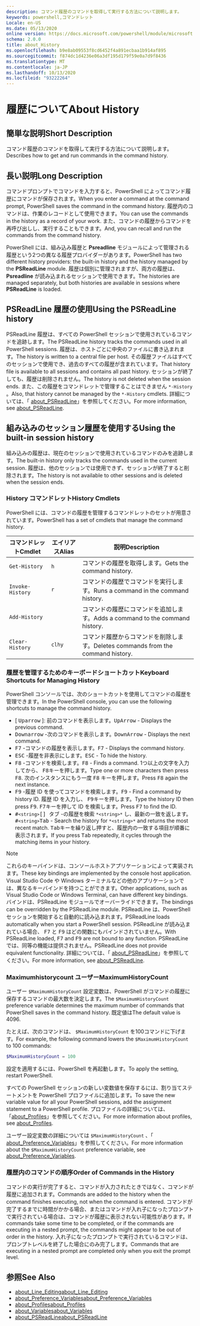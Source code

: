 ```yaml
---
description: コマンド履歴のコマンドを取得して実行する方法について説明します。
keywords: powershell,コマンドレット
Locale: en-US
ms.date: 05/13/2020
online version: https://docs.microsoft.com/powershell/module/microsoft.powershell.core/about/about_history?view=powershell-7&WT.mc_id=ps-gethelp
schema: 2.0.0
title: about_History
ms.openlocfilehash: b9e8ab09553f8cd6452f4a891ecbaa1b914af895
ms.sourcegitcommit: f874dc1d4236e06a3df195d179f59e0a7d9f8436
ms.translationtype: MT
ms.contentlocale: ja-JP
ms.lasthandoff: 10/13/2020
ms.locfileid: "93222264"
---
```

# <a name="about-history"></a><span data-ttu-id="f9182-104">履歴について</span><span class="sxs-lookup"><span data-stu-id="f9182-104">About History</span></span>

## <a name="short-description"></a><span data-ttu-id="f9182-105">簡単な説明</span><span class="sxs-lookup"><span data-stu-id="f9182-105">Short Description</span></span>
<span data-ttu-id="f9182-106">コマンド履歴のコマンドを取得して実行する方法について説明します。</span><span class="sxs-lookup"><span data-stu-id="f9182-106">Describes how to get and run commands in the command history.</span></span>

## <a name="long-description"></a><span data-ttu-id="f9182-107">長い説明</span><span class="sxs-lookup"><span data-stu-id="f9182-107">Long Description</span></span>

<span data-ttu-id="f9182-108">コマンドプロンプトでコマンドを入力すると、PowerShell によってコマンド履歴にコマンドが保存されます。</span><span class="sxs-lookup"><span data-stu-id="f9182-108">When you enter a command at the command prompt, PowerShell saves the command in the command history.</span></span> <span data-ttu-id="f9182-109">履歴内のコマンドは、作業のレコードとして使用できます。</span><span class="sxs-lookup"><span data-stu-id="f9182-109">You can use the commands in the history as a record of your work.</span></span> <span data-ttu-id="f9182-110">また、コマンドの履歴からコマンドを再呼び出しし、実行することもできます。</span><span class="sxs-lookup"><span data-stu-id="f9182-110">And, you can recall and run the commands from the command history.</span></span>

<span data-ttu-id="f9182-111">PowerShell には、組み込み履歴と **Psreadline** モジュールによって管理される履歴という2つの異なる履歴プロバイダーがあります。</span><span class="sxs-lookup"><span data-stu-id="f9182-111">PowerShell has two different history providers: the built-in history and the history managed by the **PSReadLine** module.</span></span> <span data-ttu-id="f9182-112">履歴は個別に管理されますが、両方の履歴は、 **Psreadline** が読み込まれるセッションで使用できます。</span><span class="sxs-lookup"><span data-stu-id="f9182-112">The histories are managed separately, but both histories are available in sessions where **PSReadLine** is loaded.</span></span>

## <a name="using-the-psreadline-history"></a><span data-ttu-id="f9182-113">PSReadLine 履歴の使用</span><span class="sxs-lookup"><span data-stu-id="f9182-113">Using the PSReadLine history</span></span>

<span data-ttu-id="f9182-114">PSReadLine 履歴は、すべての PowerShell セッションで使用されているコマンドを追跡します。</span><span class="sxs-lookup"><span data-stu-id="f9182-114">The PSReadLine history tracks the commands used in all PowerShell sessions.</span></span>
<span data-ttu-id="f9182-115">履歴は、ホストごとに中央のファイルに書き込まれます。</span><span class="sxs-lookup"><span data-stu-id="f9182-115">The history is written to a central file per host.</span></span> <span data-ttu-id="f9182-116">その履歴ファイルはすべてのセッションで使用でき、過去のすべての履歴が含まれています。</span><span class="sxs-lookup"><span data-stu-id="f9182-116">That history file is available to all sessions and contains all past history.</span></span> <span data-ttu-id="f9182-117">セッションが終了しても、履歴は削除されません。</span><span class="sxs-lookup"><span data-stu-id="f9182-117">The history is not deleted when the session ends.</span></span> <span data-ttu-id="f9182-118">また、この履歴をコマンドレットで管理することはできません `*-History` 。</span><span class="sxs-lookup"><span data-stu-id="f9182-118">Also, that history cannot be managed by the `*-History` cmdlets.</span></span> <span data-ttu-id="f9182-119">詳細については、「 [about_PSReadLine](../../PSReadLine/About/about_PSReadLine.md)」を参照してください。</span><span class="sxs-lookup"><span data-stu-id="f9182-119">For more information, see [about_PSReadLine](../../PSReadLine/About/about_PSReadLine.md).</span></span>

## <a name="using-the-built-in-session-history"></a><span data-ttu-id="f9182-120">組み込みのセッション履歴を使用する</span><span class="sxs-lookup"><span data-stu-id="f9182-120">Using the built-in session history</span></span>

<span data-ttu-id="f9182-121">組み込みの履歴は、現在のセッションで使用されているコマンドのみを追跡します。</span><span class="sxs-lookup"><span data-stu-id="f9182-121">The built-in history only tracks the commands used in the current session.</span></span> <span data-ttu-id="f9182-122">履歴は、他のセッションでは使用できず、セッションが終了すると削除されます。</span><span class="sxs-lookup"><span data-stu-id="f9182-122">The history is not available to other sessions and is deleted when the session ends.</span></span>

### <a name="history-cmdlets"></a><span data-ttu-id="f9182-123">History コマンドレット</span><span class="sxs-lookup"><span data-stu-id="f9182-123">History Cmdlets</span></span>

<span data-ttu-id="f9182-124">PowerShell には、コマンドの履歴を管理するコマンドレットのセットが用意されています。</span><span class="sxs-lookup"><span data-stu-id="f9182-124">PowerShell has a set of cmdlets that manage the command history.</span></span>

| <span data-ttu-id="f9182-125">コマンドレット</span><span class="sxs-lookup"><span data-stu-id="f9182-125">Cmdlet</span></span>           | <span data-ttu-id="f9182-126">エイリアス</span><span class="sxs-lookup"><span data-stu-id="f9182-126">Alias</span></span>  | <span data-ttu-id="f9182-127">説明</span><span class="sxs-lookup"><span data-stu-id="f9182-127">Description</span></span>                                |
| ---------------- | ------ | ------------------------------------------ |
| `Get-History`    | `h`    | <span data-ttu-id="f9182-128">コマンドの履歴を取得します。</span><span class="sxs-lookup"><span data-stu-id="f9182-128">Gets the command history.</span></span>                  |
| `Invoke-History` | `r`    | <span data-ttu-id="f9182-129">コマンドの履歴でコマンドを実行します。</span><span class="sxs-lookup"><span data-stu-id="f9182-129">Runs a command in the command history.</span></span>     |
| `Add-History`    |        | <span data-ttu-id="f9182-130">コマンドの履歴にコマンドを追加します。</span><span class="sxs-lookup"><span data-stu-id="f9182-130">Adds a command to the command history.</span></span>     |
| `Clear-History`  | `clhy` | <span data-ttu-id="f9182-131">コマンド履歴からコマンドを削除します。</span><span class="sxs-lookup"><span data-stu-id="f9182-131">Deletes commands from the command history.</span></span> |

### <a name="keyboard-shortcuts-for-managing-history"></a><span data-ttu-id="f9182-132">履歴を管理するためのキーボードショートカット</span><span class="sxs-lookup"><span data-stu-id="f9182-132">Keyboard Shortcuts for Managing History</span></span>

<span data-ttu-id="f9182-133">PowerShell コンソールでは、次のショートカットを使用してコマンドの履歴を管理できます。</span><span class="sxs-lookup"><span data-stu-id="f9182-133">In the PowerShell console, you can use the following shortcuts to manage the command history.</span></span>

- <span data-ttu-id="f9182-134">[ <kbd>Uparrow</kbd> ]: 前のコマンドを表示します。</span><span class="sxs-lookup"><span data-stu-id="f9182-134"><kbd>UpArrow</kbd> - Displays the previous command.</span></span>
- <span data-ttu-id="f9182-135"><kbd>Downarrow</kbd> -次のコマンドを表示します。</span><span class="sxs-lookup"><span data-stu-id="f9182-135"><kbd>DownArrow</kbd> - Displays the next command.</span></span>
- <span data-ttu-id="f9182-136"><kbd>F7</kbd> -コマンドの履歴を表示します。</span><span class="sxs-lookup"><span data-stu-id="f9182-136"><kbd>F7</kbd> - Displays the command history.</span></span>
- <span data-ttu-id="f9182-137"><kbd>ESC</kbd> -履歴を非表示にします。</span><span class="sxs-lookup"><span data-stu-id="f9182-137"><kbd>ESC</kbd> - To hide the history.</span></span>
- <span data-ttu-id="f9182-138"><kbd>F8</kbd> -コマンドを検索します。</span><span class="sxs-lookup"><span data-stu-id="f9182-138"><kbd>F8</kbd> - Finds a command.</span></span> <span data-ttu-id="f9182-139">1つ以上の文字を入力してから、 <kbd>F8</kbd>キーを押します。</span><span class="sxs-lookup"><span data-stu-id="f9182-139">Type one or more characters then press <kbd>F8</kbd>.</span></span> <span data-ttu-id="f9182-140">次のインスタンスにもう一度 <kbd>F8</kbd> キーを押します。</span><span class="sxs-lookup"><span data-stu-id="f9182-140">Press <kbd>F8</kbd> again the next instance.</span></span>
- <span data-ttu-id="f9182-141"><kbd>F9</kbd> -履歴 ID を使ってコマンドを検索します。</span><span class="sxs-lookup"><span data-stu-id="f9182-141"><kbd>F9</kbd> - Find a command by history ID.</span></span> <span data-ttu-id="f9182-142">履歴 ID を入力し、 <kbd>F9</kbd>キーを押します。</span><span class="sxs-lookup"><span data-stu-id="f9182-142">Type the history ID then press <kbd>F9</kbd>.</span></span> <span data-ttu-id="f9182-143"><kbd>F7</kbd>キーを押して ID を検索します。</span><span class="sxs-lookup"><span data-stu-id="f9182-143">Press <kbd>F7</kbd> to find the ID.</span></span>
- <span data-ttu-id="f9182-144"><kbd>#</kbd>`<string>`</kbd><kbd>[] タブ</kbd> -の履歴を検索 `*<string>*` し、最新の一致を返します。</span><span class="sxs-lookup"><span data-stu-id="f9182-144"><kbd>#</kbd>`<string>`</kbd><kbd>Tab</kbd> - Search the history for `*<string>*` and returns the most recent match.</span></span> <span data-ttu-id="f9182-145"><kbd>Tab</kbd>キーを繰り返し押すと、履歴内の一致する項目が順番に表示されます。</span><span class="sxs-lookup"><span data-stu-id="f9182-145">If you press <kbd>Tab</kbd> repeatedly, it cycles through the matching items in your history.</span></span>

> [!NOTE]
> <span data-ttu-id="f9182-146">これらのキーバインドは、コンソールホストアプリケーションによって実装されます。</span><span class="sxs-lookup"><span data-stu-id="f9182-146">These key bindings are implemented by the console host application.</span></span> <span data-ttu-id="f9182-147">Visual Studio Code や Windows ターミナルなどの他のアプリケーションでは、異なるキーバインドを持つことができます。</span><span class="sxs-lookup"><span data-stu-id="f9182-147">Other applications, such as Visual Studio Code or Windows Terminal, can have different key bindings.</span></span> <span data-ttu-id="f9182-148">バインドは、PSReadLine モジュールでオーバーライドできます。</span><span class="sxs-lookup"><span data-stu-id="f9182-148">The bindings can be overridden by the PSReadLine module.</span></span> <span data-ttu-id="f9182-149">PSReadLine は、PowerShell セッションを開始すると自動的に読み込まれます。</span><span class="sxs-lookup"><span data-stu-id="f9182-149">PSReadLine loads automatically when you start a PowerShell session.</span></span>
> <span data-ttu-id="f9182-150">PSReadLine が読み込まれている場合、 <kbd>F7</kbd> と <kbd>F9</kbd> はどの関数にもバインドされていません。</span><span class="sxs-lookup"><span data-stu-id="f9182-150">With PSReadLine loaded, <kbd>F7</kbd> and <kbd>F9</kbd> are not bound to any function.</span></span> <span data-ttu-id="f9182-151">PSReadLine では、同等の機能は提供されません。</span><span class="sxs-lookup"><span data-stu-id="f9182-151">PSReadLine does not provide equivalent functionality.</span></span> <span data-ttu-id="f9182-152">詳細については、「 [about_PSReadLine](../../PSReadLine/About/about_PSReadLine.md)」を参照してください。</span><span class="sxs-lookup"><span data-stu-id="f9182-152">For more information, see [about_PSReadLine](../../PSReadLine/About/about_PSReadLine.md).</span></span>

### <a name="maximumhistorycount"></a><span data-ttu-id="f9182-153">Maximumhistorycount ユーザー</span><span class="sxs-lookup"><span data-stu-id="f9182-153">MaximumHistoryCount</span></span>

<span data-ttu-id="f9182-154">ユーザー `$MaximumHistoryCount` 設定変数は、PowerShell がコマンドの履歴に保存するコマンドの最大数を決定します。</span><span class="sxs-lookup"><span data-stu-id="f9182-154">The `$MaximumHistoryCount` preference variable determines the maximum number of commands that PowerShell saves in the command history.</span></span> <span data-ttu-id="f9182-155">既定値は</span><span class="sxs-lookup"><span data-stu-id="f9182-155">The default value is</span></span>
4096.

<span data-ttu-id="f9182-156">たとえば、次のコマンドは、 `$MaximumHistoryCount` を100コマンドに下げます。</span><span class="sxs-lookup"><span data-stu-id="f9182-156">For example, the following command lowers the `$MaximumHistoryCount` to 100 commands:</span></span>

```powershell
$MaximumHistoryCount = 100
```

<span data-ttu-id="f9182-157">設定を適用するには、PowerShell を再起動します。</span><span class="sxs-lookup"><span data-stu-id="f9182-157">To apply the setting, restart PowerShell.</span></span>

<span data-ttu-id="f9182-158">すべての PowerShell セッションの新しい変数値を保存するには、割り当てステートメントを PowerShell プロファイルに追加します。</span><span class="sxs-lookup"><span data-stu-id="f9182-158">To save the new variable value for all your PowerShell sessions, add the assignment statement to a PowerShell profile.</span></span> <span data-ttu-id="f9182-159">プロファイルの詳細については、「[about_Profiles](about_Profiles.md)」を参照してください。</span><span class="sxs-lookup"><span data-stu-id="f9182-159">For more information about profiles, see [about_Profiles](about_Profiles.md).</span></span>

<span data-ttu-id="f9182-160">ユーザー設定変数の詳細については `$MaximumHistoryCount` 、「 [about_Preference_Variables](about_Preference_Variables.md)」を参照してください。</span><span class="sxs-lookup"><span data-stu-id="f9182-160">For more information about the `$MaximumHistoryCount` preference variable, see [about_Preference_Variables](about_Preference_Variables.md).</span></span>

### <a name="order-of-commands-in-the-history"></a><span data-ttu-id="f9182-161">履歴内のコマンドの順序</span><span class="sxs-lookup"><span data-stu-id="f9182-161">Order of Commands in the History</span></span>

<span data-ttu-id="f9182-162">コマンドの実行が完了すると、コマンドが入力されたときではなく、コマンドが履歴に追加されます。</span><span class="sxs-lookup"><span data-stu-id="f9182-162">Commands are added to the history when the command finishes executing, not when the command is entered.</span></span> <span data-ttu-id="f9182-163">コマンドが完了するまでに時間がかかる場合、またはコマンドが入れ子になったプロンプトで実行されている場合は、コマンドが履歴に表示されない可能性があります。</span><span class="sxs-lookup"><span data-stu-id="f9182-163">If commands take some time to be completed, or if the commands are executing in a nested prompt, the commands might appear to be out of order in the history.</span></span> <span data-ttu-id="f9182-164">入れ子になったプロンプトで実行されているコマンドは、プロンプトレベルを終了した場合にのみ完了します。</span><span class="sxs-lookup"><span data-stu-id="f9182-164">Commands that are executing in a nested prompt are completed only when you exit the prompt level.</span></span>

## <a name="see-also"></a><span data-ttu-id="f9182-165">参照</span><span class="sxs-lookup"><span data-stu-id="f9182-165">See Also</span></span>

- [<span data-ttu-id="f9182-166">about_Line_Editing</span><span class="sxs-lookup"><span data-stu-id="f9182-166">about_Line_Editing</span></span>](about_Line_Editing.md)
- [<span data-ttu-id="f9182-167">about_Preference_Variables</span><span class="sxs-lookup"><span data-stu-id="f9182-167">about_Preference_Variables</span></span>](about_Preference_Variables.md)
- [<span data-ttu-id="f9182-168">about_Profiles</span><span class="sxs-lookup"><span data-stu-id="f9182-168">about_Profiles</span></span>](about_Profiles.md)
- [<span data-ttu-id="f9182-169">about_Variables</span><span class="sxs-lookup"><span data-stu-id="f9182-169">about_Variables</span></span>](about_Variables.md)
- [<span data-ttu-id="f9182-170">about_PSReadLine</span><span class="sxs-lookup"><span data-stu-id="f9182-170">about_PSReadLine</span></span>](../../PSReadLine/About/about_PSReadLine.md)
